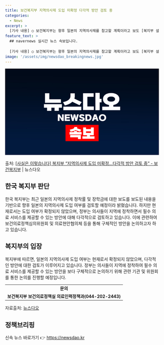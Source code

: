```yaml
---
title: 보건복지부 지역의사제 도입 미확정 다각적 방안 검토 중
categories:
  - News
excerpt: >
  [기사 내용] ○ 보건복지부는 향후 일본의 지역의사제를 참고할 계획이라고 보도 [복지부 설명] □ 기사에서 …
feature_text: >
  ## navernews 실시간 뉴스 속보입니다.

  [기사 내용] ○ 보건복지부는 향후 일본의 지역의사제를 참고할 계획이라고 보도 [복지부 설명] □ 기사에서 …
image: '/assets/img/newsdao_breakingnews.jpg'
---
```


![뉴스다오 속보](/assets/img/newsdao_breakingnews.jpg)

<p>출처: <a href="https://newsdao.kr/2771" rel="dofollow">[사실은 이렇습니다] 복지부 “지역의사제 도입 미확정…다각적 방안 검토 중” - 보건복지부</a> | 뉴스다오</p>

<h2 data-ke-size="size26">한국 복지부 판단</h2>

<p data-ke-size="size16">한국 복지부는 최근 일본의 지역의사제 정착률 및 장학금에 대한 보도를 보도된 내용을 기반으로 향후 일본의 지역의사제 도입 여부를 검토할 예정이라 밝혔습니다. 하지만 현재로서는 도입 여부가 확정되지 않았으며, 정부는 의사들이 지역에 정착하면서 필수 의료 서비스를 제공할 수 있는 방안에 대해 다각적으로 검토하고 있습니다. 이에 관련하여 보건의료정책심의위원회 및 의료현안협의체 등을 통해 구체적인 방안을 논의하고자 하고 있습니다.</p>

<h2 data-ke-size="size26">복지부의 입장</h2>

<p data-ke-size="size16">복지부에 따르면, 일본의 지역의사제 도입 여부는 현재로서 확정되지 않았으며, 다각적인 방안에 대한 검토가 이루어지고 있습니다. 정부는 의사들이 지역에 정착하여 필수 의료 서비스를 제공할 수 있는 방안을 보다 구체적으로 논의하기 위해 관련 기관 및 위원회를 통한 논의를 진행할 예정입니다.</p>

<table>
<tbody>
<tr>
<td style="text-align: center; height: 17px;"><b>문의</b></td>
</tr>
<tr>
<td style="text-align: center; height: 17px;"><b>보건복지부 보건의료정책실 의료인력정책과(044-202-2443)</b></td>
</tr>
</tbody>
</table>

<p data-ke-size="size16">자료출처: <a href="https://newsdao.kr/2771">뉴스다오</a></p>
<h2 data-ke-size="size26">정책브리핑</h2> 

신속 뉴스 바로가기 👉 <a href="https://newsdao.kr" rel="dofollow">https://newsdao.kr</a>


